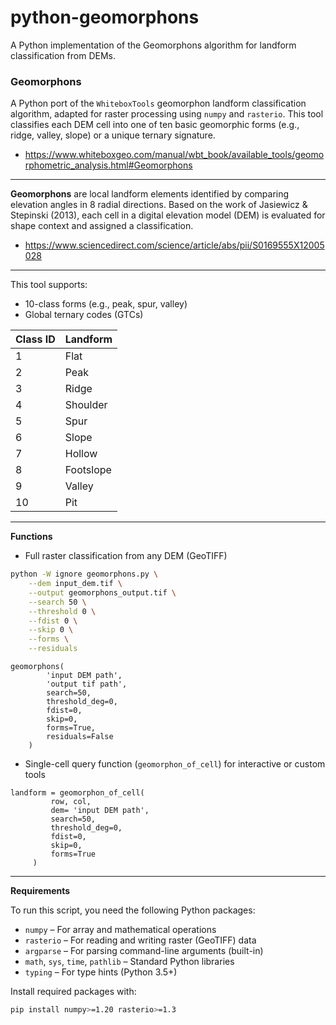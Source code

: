# python-geomorphons
A Python implementation of the Geomorphons algorithm for landform classification from DEMs.

### Geomorphons

A Python port of the `WhiteboxTools` geomorphon landform classification algorithm, adapted for raster processing using `numpy` and `rasterio`. This tool classifies each DEM cell into one of ten basic geomorphic forms (e.g., ridge, valley, slope) or a unique ternary signature.

* https://www.whiteboxgeo.com/manual/wbt_book/available_tools/geomorphometric_analysis.html#Geomorphons

---

**Geomorphons** are local landform elements identified by comparing elevation angles in 8 radial directions. Based on the work of Jasiewicz & Stepinski (2013), each cell in a digital elevation model (DEM) is evaluated for shape context and assigned a classification.

* https://www.sciencedirect.com/science/article/abs/pii/S0169555X12005028

---

This tool supports:
* 10-class forms (e.g., peak, spur, valley)
* Global ternary codes (GTCs)


| Class ID | Landform    |
|----------|-------------|
| 1        | Flat        |
| 2        | Peak        |
| 3        | Ridge       |
| 4        | Shoulder    |
| 5        | Spur        |
| 6        | Slope       |
| 7        | Hollow      |
| 8        | Footslope   |
| 9        | Valley      |
| 10       | Pit         |

---
**Functions**

- Full raster classification from any DEM (GeoTIFF)
  
```bash
python -W ignore geomorphons.py \
    --dem input_dem.tif \
    --output geomorphons_output.tif \
    --search 50 \
    --threshold 0 \
    --fdist 0 \
    --skip 0 \
    --forms \
    --residuals
```
```
geomorphons(
        'input DEM path',
        'output tif path',
        search=50,
        threshold_deg=0,
        fdist=0,
        skip=0,
        forms=True,
        residuals=False
    )
```
    
- Single-cell query function (`geomorphon_of_cell`) for interactive or custom tools
  
```
landform = geomorphon_of_cell(
         row, col,
         dem= 'input DEM path',
         search=50,
         threshold_deg=0,
         fdist=0,
         skip=0,
         forms=True
     )
```

---

**Requirements**

To run this script, you need the following Python packages:

- `numpy` – For array and mathematical operations
- `rasterio` – For reading and writing raster (GeoTIFF) data
- `argparse` – For parsing command-line arguments (built-in)
- `math`, `sys`, `time`, `pathlib` – Standard Python libraries
- `typing` – For type hints (Python 3.5+)

Install required packages with:

```bash
pip install numpy>=1.20 rasterio>=1.3

